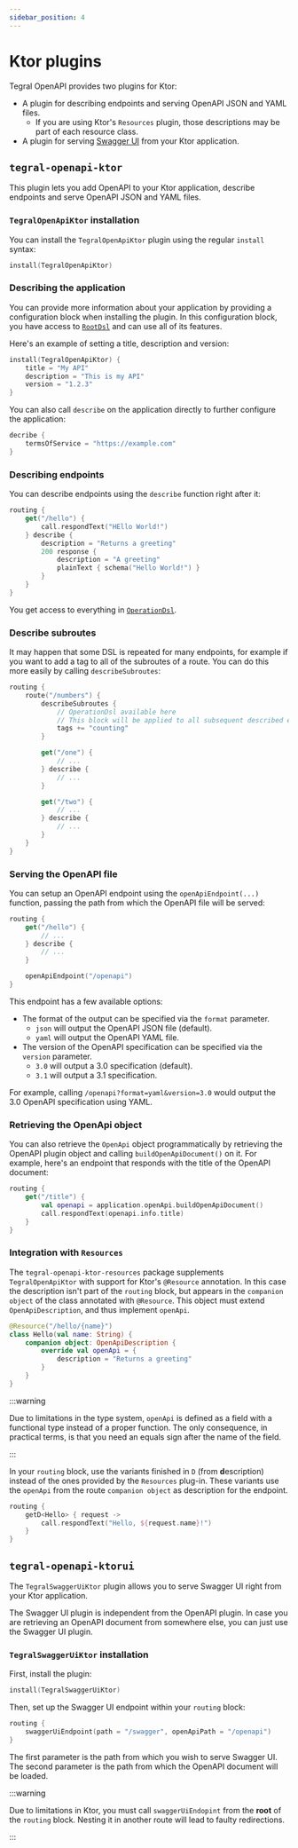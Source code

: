 ```yaml
---
sidebar_position: 4
---
```


# Ktor plugins

Tegral OpenAPI provides two plugins for Ktor:

- A plugin for describing endpoints and serving OpenAPI JSON and YAML files.
  - If you are using Ktor's `Resources` plugin, those descriptions may be part of each resource class.
- A plugin for serving [Swagger UI](https://swagger.io/tools/swagger-ui/) from your Ktor application.

## `tegral-openapi-ktor`

This plugin lets you add OpenAPI to your Ktor application, describe endpoints and serve OpenAPI JSON and YAML files.

### `TegralOpenApiKtor` installation

You can install the `TegralOpenApiKtor` plugin using the regular `install` syntax:

```kotlin
install(TegralOpenApiKtor)
```

### Describing the application

You can provide more information about your application by providing a configuration block when installing the plugin. In this configuration block, you have access to [`RootDsl`](./dsl.md#rootdsl) and can use all of its features.

Here's an example of setting a title, description and version:

```kotlin
install(TegralOpenApiKtor) {
    title = "My API"
    description = "This is my API"
    version = "1.2.3"
}
```

You can also call `describe` on the application directly to further configure the application:

```kotlin
decribe {
    termsOfService = "https://example.com"
}
```

### Describing endpoints

You can describe endpoints using the `describe` function right after it:

```kotlin
routing {
    get("/hello") {
        call.respondText("HEllo World!")
    } describe {
        description = "Returns a greeting"
        200 response {
            description = "A greeting"
            plainText { schema("Hello World!") }
        }
    }
}
```

You get access to everything in [`OperationDsl`](./dsl.md#operationdsl).

### Describe subroutes

It may happen that some DSL is repeated for many endpoints, for example if you want to add a tag to all of the subroutes of a route. You can do this more easily by calling `describeSubroutes`:

```kotlin
routing {
    route("/numbers") {
        describeSubroutes {
            // OperationDsl available here
            // This block will be applied to all subsequent described endpoints in this route
            tags += "counting"
        }

        get("/one") {
            // ...
        } describe {
            // ...
        }

        get("/two") {
            // ...
        } describe {
            // ...
        }
    }
}
```

### Serving the OpenAPI file

You can setup an OpenAPI endpoint using the `openApiEndpoint(...)` function, passing the path from which the OpenAPI file will be served:

```kotlin
routing {
    get("/hello") {
        // ...
    } describe {
        // ...
    }

    openApiEndpoint("/openapi")
}
```

This endpoint has a few available options:

- The format of the output can be specified via the `format` parameter.
  - `json` will output the OpenAPI JSON file (default).
  - `yaml` will output the OpenAPI YAML file.
- The version of the OpenAPI specification can be specified via the `version` parameter.
  - `3.0` will output a 3.0 specification (default).
  - `3.1` will output a 3.1 specification.

For example, calling `/openapi?format=yaml&version=3.0` would output the 3.0 OpenAPI specification using YAML.

### Retrieving the OpenApi object

You can also retrieve the `OpenApi` object programmatically by retrieving the OpenAPI plugin object and calling `buildOpenApiDocument()` on it. For example, here's an endpoint that responds with the title of the OpenAPI document:

```kotlin
routing {
    get("/title") {
        val openapi = application.openApi.buildOpenApiDocument()
        call.respondText(openapi.info.title)
    }
}
```

### Integration with `Resources`

The `tegral-openapi-ktor-resources` package supplements `TegralOpenApiKtor` with support for Ktor's `@Resource` annotation. In this case the description isn't part of the `routing` block, but appears in the `companion object` of the class annotated with `@Resource`. This object must extend `OpenApiDescription`, and thus implement `openApi`.

```kotlin
@Resource("/hello/{name}")
class Hello(val name: String) {
    companion object: OpenApiDescription {
        override val openApi = { 
            description = "Returns a greeting"
        }
    }
}
```

:::warning

Due to limitations in the type system, `openApi` is defined as a field with a functional type instead of a proper function. The only consequence, in practical terms, is that you need an equals sign after the name of the field.

:::

In your `routing` block, use the variants finished in `D` (from **d**escription) instead of the ones provided by the `Resources` plug-in. These variants use the `openApi` from the route `companion object` as description for the endpoint.

```kotlin
routing {
    getD<Hello> { request ->
        call.respondText("Hello, ${request.name}!")
    }
}
```


## `tegral-openapi-ktorui`

The `TegralSwaggerUiKtor` plugin allows you to serve Swagger UI right from your Ktor application.

The Swagger UI plugin is independent from the OpenAPI plugin. In case you are retrieving an OpenAPI document from somewhere else, you can just use the Swagger UI plugin.

### `TegralSwaggerUiKtor` installation

First, install the plugin:

```kotlin
install(TegralSwaggerUiKtor)
```

Then, set up the Swagger UI endpoint within your `routing` block:

```kotlin
routing {
    swaggerUiEndpoint(path = "/swagger", openApiPath = "/openapi")
}
```

The first parameter is the path from which you wish to serve Swagger UI. The second parameter is the path from which the OpenAPI document will be loaded.

:::warning

Due to limitations in Ktor, you must call `swaggerUiEndopint` from the **root** of the `routing` block. Nesting it in another route will lead to faulty redirections.

:::
